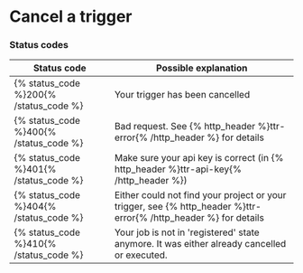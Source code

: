 # Cancel a trigger

### Status codes

| Status code                            | Possible explanation                                                                                             |
| -------------------------------------- | ---------------------------------------------------------------------------------------------------------------- |
| {% status_code %}200{% /status_code %} | Your trigger has been cancelled                                                                                  |
| {% status_code %}400{% /status_code %} | Bad request. See {% http_header %}ttr-error{% /http_header %} for details                                        |
| {% status_code %}401{% /status_code %} | Make sure your api key is correct (in {% http_header %}ttr-api-key{% /http_header %})                            |
| {% status_code %}404{% /status_code %} | Either could not find your project or your trigger, see {% http_header %}ttr-error{% /http_header %} for details |
| {% status_code %}410{% /status_code %} | Your job is not in 'registered' state anymore. It was either already cancelled or executed.                      |
